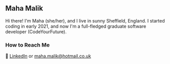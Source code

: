 
## Maha Malik
Hi there! I'm Maha (she/her), and I live in sunny Sheffield, England. I started coding in early 2021, and now I'm a full-fledged graduate software developer (CodeYourFuture). 

### How to Reach Me
🔗 [LinkedIn](https://www.linkedin.com/in/mahamalikwebdev/) or maha.malik@hotmail.co.uk
